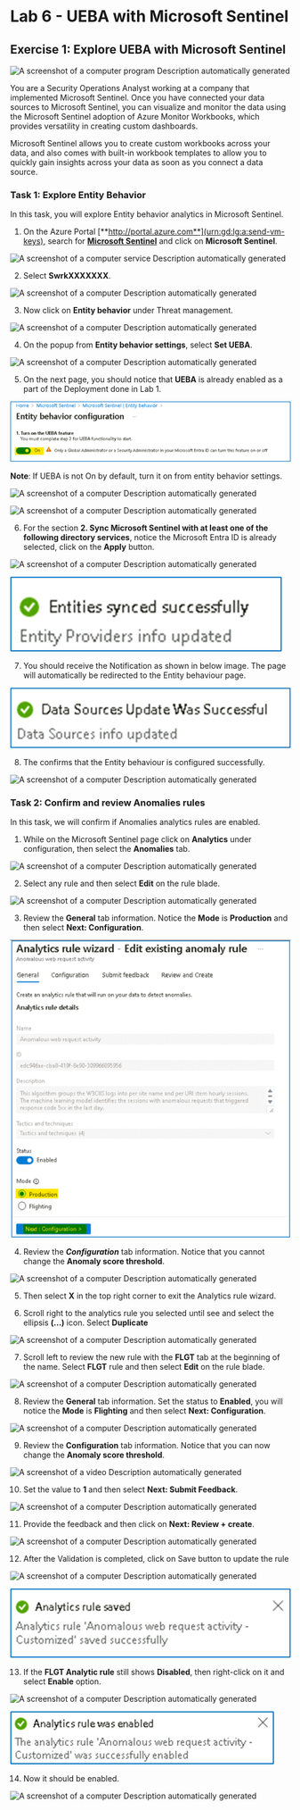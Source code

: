 # Lab 6 - UEBA with Microsoft Sentinel

## Exercise 1: Explore UEBA with Microsoft Sentinel

![A screenshot of a computer program Description automatically
generated](./media/image1.png)

You are a Security Operations Analyst working at a company that
implemented Microsoft Sentinel. Once you have connected your data
sources to Microsoft Sentinel, you can visualize and monitor the data
using the Microsoft Sentinel adoption of Azure Monitor Workbooks, which
provides versatility in creating custom dashboards.

Microsoft Sentinel allows you to create custom workbooks across your
data, and also comes with built-in workbook templates to allow you to
quickly gain insights across your data as soon as you connect a data
source.

### Task 1: Explore Entity Behavior

In this task, you will explore Entity behavior analytics in Microsoft
Sentinel.

1.  On the Azure
    Portal [**http://portal.azure.com**](urn:gd:lg:a:send-vm-keys),
    search for [**Microsoft Sentinel**](urn:gd:lg:a:send-vm-keys) and
    click on **Microsoft Sentinel**.

![A screenshot of a computer service Description automatically
generated](./media/image2.png)

2.  Select **SwrkXXXXXXX**.

![A screenshot of a computer Description automatically
generated](./media/image3.png)

3.  Now click on **Entity behavior** under Threat management.

![A screenshot of a computer Description automatically
generated](./media/image4.png)

4.  On the popup from **Entity behavior settings**, select **Set UEBA**.

![A screenshot of a computer Description automatically
generated](./media/image5.png)

5.  On the next page, you should notice that **UEBA** is already enabled
    as a part of the Deployment done in Lab 1.

![Screenshot](./media/image6.png)

**Note**: If UEBA is not On by default, turn it on from entity behavior
settings.

![A screenshot of a computer Description automatically
generated](./media/image7.png)

![A screenshot of a computer Description automatically
generated](./media/image8.png)

6.  For the section **2. Sync Microsoft Sentinel with at least one of
    the following directory services**, notice the Microsoft Entra ID is
    already selected, click on the **Apply** button.

![A screenshot of a computer Description automatically
generated](./media/image9.png)

![Screenshot](./media/image10.png)

7.  You should receive the Notification as shown in below image. The
    page will automatically be redirected to the Entity behaviour page.

![Screenshot](./media/image11.png)

8.  The confirms that the Entity behaviour is configured successfully.

![A screenshot of a computer Description automatically
generated](./media/image12.png)

### Task 2: Confirm and review Anomalies rules

In this task, we will confirm if Anomalies analytics rules are enabled.

1.  While on the Microsoft Sentinel page click on **Analytics** under
    configuration, then select the **Anomalies** tab.

![A screenshot of a computer Description automatically
generated](./media/image13.png)

2.  Select any rule and then select **Edit** on the rule blade.

![A screenshot of a computer Description automatically
generated](./media/image14.png)

3.  Review the **General** tab information. Notice
    the **Mode** is **Production** and then select **Next:
    Configuration**.

![](./media/image15.png)

4.  Review the ***Configuration*** tab information. Notice that you
    cannot change the **Anomaly score threshold**.

![A screenshot of a computer Description automatically
generated](./media/image16.png)

5.  Then select **X** in the top right corner to exit the Analytics rule
    wizard.

6.  Scroll right to the analytics rule you selected until see and select
    the ellipsis **(...)** icon. Select **Duplicate**

![A screenshot of a computer Description automatically
generated](./media/image17.png)

7.  Scroll left to review the new rule with the **FLGT** tab at the
    beginning of the name. Select **FLGT** rule and then
    select **Edit** on the rule blade.

![A screenshot of a computer Description automatically
generated](./media/image18.png)

8.  Review the **General** tab information. Set the status
    to **Enabled**, you will notice the **Mode** is **Flighting** and
    then select **Next: Configuration**.

![A screenshot of a computer Description automatically
generated](./media/image19.png)

9.  Review the **Configuration** tab information. Notice that you can
    now change the **Anomaly score threshold**.

![A screenshot of a video Description automatically
generated](./media/image20.png)

10. Set the value to **1** and then select **Next: Submit Feedback**.

![A screenshot of a computer Description automatically
generated](./media/image21.png)

11. Provide the feedback and then click on **Next: Review + create**.

![A screenshot of a computer Description automatically
generated](./media/image22.png)

12. After the Validation is completed, click on Save button to update
    the rule

![A screenshot of a computer Description automatically
generated](./media/image23.png)

![Screenshot](./media/image24.png)

13. If the **FLGT Analytic rule** still shows **Disabled**, then
    right-click on it and select **Enable** option.

![A screenshot of a computer Description automatically
generated](./media/image25.png)

![Screenshot](./media/image26.png)

14. Now it should be enabled.

![A screenshot of a computer Description automatically
generated](./media/image27.png)
